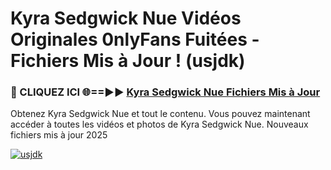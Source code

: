 # Kyra Sedgwick Nue Vidéos Originales 0nlyFans Fuitées - Fichiers Mis à Jour ! (usjdk)

<h3>🔴 CLIQUEZ ICI 🌐==►► <a href="https://tinyurl.com/2pmr4ezf" rel="nofollow">Kyra Sedgwick Nue Fichiers Mis à Jour</a></h3>

Obtenez Kyra Sedgwick Nue et tout le contenu. Vous pouvez maintenant accéder à toutes les vidéos et photos de Kyra Sedgwick Nue. Nouveaux fichiers mis à jour 2025

[![usjdk](https://i.imgur.com/6SNvagu.gif)](https://tinyurl.com/2pmr4ezf)
